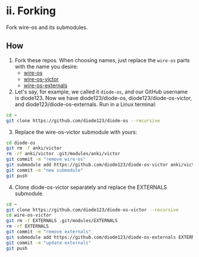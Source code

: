 # ii. Forking

Fork wire-os and its submodules.

## How

1. Fork these repos. When choosing names, just replace the `wire-os` parts with the name you desire:
    -   [wire-os](https://github.com/os-vector/wire-os)
    -   [wire-os-victor](https://github.com/os-vector/wire-os-victor)
    -   [wire-os-externals](https://github.com/os-vector/wire-os-externals)
2. Let's say, for example, we called it `diode-os`, and our GitHub username is diode123. Now we have diode123/diode-os, diode123/diode-os-victor, and diode123/diode-os-externals. Run in a Linux terminal:
```bash
cd ~
git clone https://github.com/diode123/diode-os --recursive
```
3. Replace the wire-os-victor submodule with yours:
```bash
cd diode-os
git rm -f anki/victor
rm -rf anki/victor .git/modules/anki/victor
git commit -m "remove wire-os"
git submodule add https://github.com/diode123/diode-os-victor anki/victor
git commit -m "new submodule"
git push
```
4. Clone diode-os-victor separately and replace the EXTERNALS submodule.
```bash
cd ~
git clone https://github.com/diode123/diode-os-victor --recursive
cd wire-os-victor
git rm -f EXTERNALS .git/modules/EXTERNALS
rm -rf EXTERNALS
git commit -m "remove externals"
git submodule add https://github.com/diode123/diode-os-externals EXTERNALS
git commit -m "update externals"
git push
```
